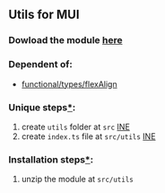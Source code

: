 ## Utils for MUI

### Dowload the module [here](https://drive.google.com/uc?id=1lteQIgdkRqEIjbdOiQXuj3vI6Yisb5rB&export=download)

### Dependent of:
- [functional/types/flexAlign](https://github.com/Braint-Tech/template-web/tree/main/components/functional/types/flexAlign)

### Unique steps[*](https://github.com/Braint-Tech/template-web#unique-steps):
1. create `utils` folder at `src` [INE](https://github.com/Braint-Tech/template-web#ine)
1. create `index.ts` file at `src/utils` [INE](https://github.com/Braint-Tech/template-web#ine)

### Installation steps[*](https://github.com/Braint-Tech/template-web#installation-steps):
1. unzip the module at `src/utils`
